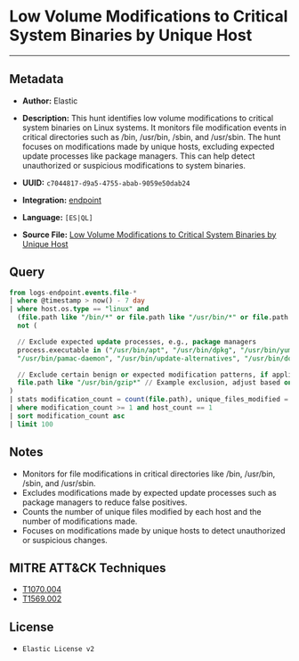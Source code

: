 # Low Volume Modifications to Critical System Binaries by Unique Host

---

## Metadata

- **Author:** Elastic
- **Description:** This hunt identifies low volume modifications to critical system binaries on Linux systems. It monitors file modification events in critical directories such as /bin, /usr/bin, /sbin, and /usr/sbin. The hunt focuses on modifications made by unique hosts, excluding expected update processes like package managers. This can help detect unauthorized or suspicious modifications to system binaries.

- **UUID:** `c7044817-d9a5-4755-abab-9059e50dab24`
- **Integration:** [endpoint](https://docs.elastic.co/integrations/endpoint)
- **Language:** `[ES|QL]`
- **Source File:** [Low Volume Modifications to Critical System Binaries by Unique Host](../queries/low_volume_modifications_to_critical_system_binaries.toml)

## Query

```sql
from logs-endpoint.events.file-*
| where @timestamp > now() - 7 day
| where host.os.type == "linux" and
  (file.path like "/bin/*" or file.path like "/usr/bin/*" or file.path like "/sbin/*" or file.path like "/usr/sbin/*") and
  not (

  // Exclude expected update processes, e.g., package managers
  process.executable in ("/usr/bin/apt", "/usr/bin/dpkg", "/usr/bin/yum", "/usr/bin/rpm", "/usr/bin/pacman",
  "/usr/bin/pamac-daemon", "/usr/bin/update-alternatives", "/usr/bin/dockerd", "/usr/bin/microdnf", "/sbin/apk") or

  // Exclude certain benign or expected modification patterns, if applicable
  file.path like "/usr/bin/gzip*" // Example exclusion, adjust based on your environment
)
| stats modification_count = count(file.path), unique_files_modified = count_distinct(file.path), host_count = count_distinct(host.name) by process.executable
| where modification_count >= 1 and host_count == 1
| sort modification_count asc
| limit 100
```

## Notes

- Monitors for file modifications in critical directories like /bin, /usr/bin, /sbin, and /usr/sbin.
- Excludes modifications made by expected update processes such as package managers to reduce false positives.
- Counts the number of unique files modified by each host and the number of modifications made.
- Focuses on modifications made by unique hosts to detect unauthorized or suspicious changes.

## MITRE ATT&CK Techniques

- [T1070.004](https://attack.mitre.org/techniques/T1070/004)
- [T1569.002](https://attack.mitre.org/techniques/T1569/002)

## License

- `Elastic License v2`
